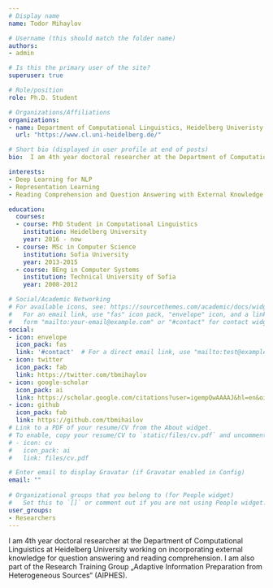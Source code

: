 ```yaml
---
# Display name
name: Todor Mihaylov

# Username (this should match the folder name)
authors:
- admin

# Is this the primary user of the site?
superuser: true

# Role/position
role: Ph.D. Student

# Organizations/Affiliations
organizations:
- name: Department of Computational Linguistics, Heidelberg Univeristy
  url: "https://www.cl.uni-heidelberg.de/"

# Short bio (displayed in user profile at end of posts)
bio:  I am 4th year doctoral researcher at the Department of Computational Linguistics at Heidelberg University working on incorporating external knowledge for question answering and reading comprehension. I am also part of the Research Training Group „Adaptive Information Preparation from Heterogeneous Sources“ (AIPHES).

interests:
- Deep Learning for NLP
- Representation Learning
- Reading Comprehension and Question Answering with External Knowledge

education:
  courses:
  - course: PhD Student in Computational Linguistics
    institution: Heidelberg University
    year: 2016 - now
  - course: MSc in Computer Science
    institution: Sofia University
    year: 2013-2015
  - course: BEng in Computer Systems
    institution: Technical University of Sofia
    year: 2008-2012

# Social/Academic Networking
# For available icons, see: https://sourcethemes.com/academic/docs/widgets/#icons
#   For an email link, use "fas" icon pack, "envelope" icon, and a link in the
#   form "mailto:your-email@example.com" or "#contact" for contact widget.
social:
- icon: envelope
  icon_pack: fas
  link: '#contact'  # For a direct email link, use "mailto:test@example.org".
- icon: twitter
  icon_pack: fab
  link: https://twitter.com/tbmihaylov
- icon: google-scholar
  icon_pack: ai
  link: https://scholar.google.com/citations?user=igempQwAAAAJ&hl=en&oi=ao
- icon: github
  icon_pack: fab
  link: https://github.com/tbmihailov
# Link to a PDF of your resume/CV from the About widget.
# To enable, copy your resume/CV to `static/files/cv.pdf` and uncomment the lines below.  
# - icon: cv
#   icon_pack: ai
#   link: files/cv.pdf

# Enter email to display Gravatar (if Gravatar enabled in Config)
email: ""
  
# Organizational groups that you belong to (for People widget)
#   Set this to `[]` or comment out if you are not using People widget.  
user_groups:
- Researchers
---
```


I am 4th year doctoral researcher at the Department of Computational Linguistics at Heidelberg University working on incorporating external knowledge for question answering and reading comprehension. I am also part of the Research Training Group „Adaptive Information Preparation from Heterogeneous Sources“ (AIPHES).
